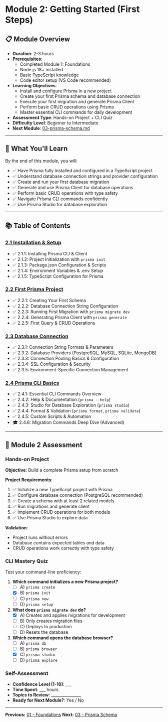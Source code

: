 # Module 2: Getting Started (First Steps)

## 📋 Module Overview
- **Duration**: 2-3 hours
- **Prerequisites**: 
  - Completed Module 1: Foundations
  - Node.js 18+ installed
  - Basic TypeScript knowledge
  - Code editor setup (VS Code recommended)
- **Learning Objectives**: 
  - Install and configure Prisma in a new project
  - Create your first Prisma schema and database connection
  - Execute your first migration and generate Prisma Client
  - Perform basic CRUD operations using Prisma
  - Master essential CLI commands for daily development
- **Assessment Type**: Hands-on Project + CLI Quiz
- **Difficulty Level**: Beginner to Intermediate
- **Next Module**: [03-prisma-schema.md](../03-prisma-schema/03-prisma-schema.md)

---

## 🎯 What You'll Learn

By the end of this module, you will:
- ✅ Have Prisma fully installed and configured in a TypeScript project
- ✅ Understand database connection strings and provider configuration
- ✅ Create and run your first database migration
- ✅ Generate and use Prisma Client for database operations
- ✅ Perform basic CRUD operations with type safety
- ✅ Navigate Prisma CLI commands confidently
- ✅ Use Prisma Studio for database exploration

---

## 📚 Table of Contents

### [2.1 Installation & Setup](./2.1-installation-setup/README.md)
- ✅ 2.1.1: Installing Prisma CLI & Client
- ✅ 2.1.2: Project Initialization with `prisma init`
- ✅ 2.1.3: Package.json Configuration & Scripts
- ✅ 2.1.4: Environment Variables & .env Setup
- ✅ 2.1.5: TypeScript Configuration for Prisma

### [2.2 First Prisma Project](./2.2-first-prisma-project/README.md)
- ✅ 2.2.1: Creating Your First Schema
- ✅ 2.2.2: Database Connection String Configuration
- ✅ 2.2.3: Running First Migration with `prisma migrate dev`
- ✅ 2.2.4: Generating Prisma Client with `prisma generate`
- ✅ 2.2.5: First Query & CRUD Operations

### [2.3 Database Connection](./2.3-database-connection/README.md)
- ✅ 2.3.1: Connection String Formats & Parameters
- ✅ 2.3.2: Database Providers (PostgreSQL, MySQL, SQLite, MongoDB)
- ✅ 2.3.3: Connection Pooling Basics & Configuration
- ✅ 2.3.4: SSL Configuration & Security
- ✅ 2.3.5: Environment-Specific Connection Management

### [2.4 Prisma CLI Basics](./2.4-prisma-cli-basics/README.md)
- ✅ 2.4.1: Essential CLI Commands Overview
- ✅ 2.4.2: Help & Documentation (`prisma --help`)
- ✅ 2.4.3: Studio for Database Exploration (`prisma studio`)
- ✅ 2.4.4: Format & Validation (`prisma format`, `prisma validate`)
- ✅ 2.4.5: Custom Scripts & Automation
- 🎓 2.4.6: Migration Commands Deep Dive (Advanced)

---

## 📝 Module 2 Assessment

### Hands-on Project
**Objective**: Build a complete Prisma setup from scratch

**Project Requirements**:
1. ✅ Initialize a new TypeScript project with Prisma
2. ✅ Configure database connection (PostgreSQL recommended)
3. ✅ Create a schema with at least 2 related models
4. ✅ Run migrations and generate client
5. ✅ Implement CRUD operations for both models
6. ✅ Use Prisma Studio to explore data

**Validation**: 
- Project runs without errors
- Database contains expected tables and data
- CRUD operations work correctly with type safety

### CLI Mastery Quiz
Test your command-line proficiency:

1. **Which command initializes a new Prisma project?**
   - [ ] A) `prisma create`
   - [x] B) `prisma init`
   - [ ] C) `prisma new`
   - [ ] D) `prisma setup`

2. **What does `prisma migrate dev` do?**
   - [x] A) Creates and applies migrations for development
   - [ ] B) Only creates migration files
   - [ ] C) Deploys to production
   - [ ] D) Resets the database

3. **Which command opens the database browser?**
   - [ ] A) `prisma db`
   - [ ] B) `prisma browser`
   - [x] C) `prisma studio`
   - [ ] D) `prisma explore`

### Self-Assessment
- **Confidence Level (1-10)**: ___
- **Time Spent**: ___ hours
- **Topics to Review**: _______________
- **Ready for Next Module?**: Yes / No

---

**Previous:** [01 - Foundations](../01-foundations/01-foundations.md)
**Next:** [03 - Prisma Schema](../03-prisma-schema/03-prisma-schema.md)